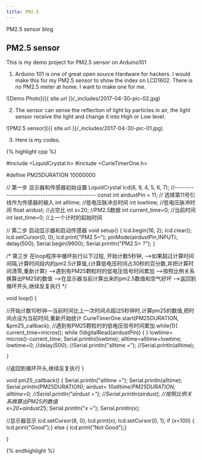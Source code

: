 ```yaml
---
title: PM2.5
---
```

PM2.5 sensor blog

## PM2.5 sensor
This is my demo project for PM2.5 sensor on Arduino101

1. Arduino 101 is one of great open source Hardware for hackers. I would make this for my PM2.5 sensor to show the index on LCD1602.
There is no PM2.5 meter at home. I want to make one for me.

![Demo Photo]({{ site.url }}/_includes/2017-04-30-pic-02.jpg)

2. The sensor can sense the reflection of light by particles in air, the light sensor receive the light and change it into High or Low level.

![PM2.5 sensor]({{ site.url }}/_includes/2017-04-30-pic-01.jpg)

3. Here is my codes.

{% highlight cpp %}


#include <LiquidCrystal.h>
#include <CurieTimerOne.h>

#define PM25DURATION 10000000


// 第一步 显示器和传感器初始设置
LiquidCrystal lcd(8, 9, 4, 5, 6, 7); 
//---------------------------------------------
const int airdustPin = 11; // 选择第11号引线作为传感器的输入
int alltime;   //低电压脉冲总时间
int lowtime;   //低电压脉冲时间
float airdust;  //占空比
int x=20;     //PM2.5数据
int current_time=0; //当前时间
int last_time=0;    //上一个计时的起始时间


// 第二步 启动显示器和启动传感器
void setup() 
{ 
  lcd.begin(16, 2);
  lcd.clear();
  lcd.setCursor(0, 0);
  lcd.print("PM2.5=");
  pinMode(airdustPin,INPUT);
  delay(500);
  Serial.begin(9600);
  Serial.println("PM2.5= ?");
}

  /*
第三步 在loop程序中循环执行以下过程,
      开始计数5秒钟,
      ——>如果超过计算时间间隔,计算时间段内的pm2.5计算值,{计算低电压时间占30秒的百分数,并把计算时间清零,重新计算}
      ——>遇到有PM25颗粒时的低电压信号时间累加
      ——>按照比例关系换算出PM25的数值
      ——>在显示器当前计算出来的pm2.5数值和空气好坏
      ——>返回到循环开头,继续反复执行
  */

void loop() 
{ 
  
//开始计数10秒钟—当前时间比上一次时间点超过5秒钟时,计算pm25的数值,把时间点设为当前时间,重新开始统计
    CurieTimerOne.start(PM25DURATION, &pm25_callback); 
//遇到有PM25颗粒时的低电压信号时间累加
    while(1){
       current_time=micros();
       while (!digitalRead(airdustPin)) {
        }
       lowtime= micros()-current_time;
       Serial.println(lowtime);
       alltime=alltime+lowtime;  
       lowtime=0;
       //delay(500);
       //Serial.println("alltime =");
      //Serial.println(alltime);

    }
//返回到循环开头,继续反复执行
}


void pm25_callback()
{
        Serial.println("alltime =");
      Serial.println(alltime);
      Serial.println(PM25DURATION);
       airdust= 10*alltime/PM25DURATION;
       alltime=0;
       //Serial.println("airdust =");
       //Serial.println(airdust);
      //按照比例关系换算出PM25的数值      
    x=20+airdust*25;
       Serial.println("x =");
       Serial.println(x);


//显示器显示
    lcd.setCursor(8, 0);
    lcd.print(x);
    lcd.setCursor(0, 1);
    if (x<100) {
        lcd.print("Good");}
    else  {
        lcd.print("Not Good");}

}

{% endhighlight %}
